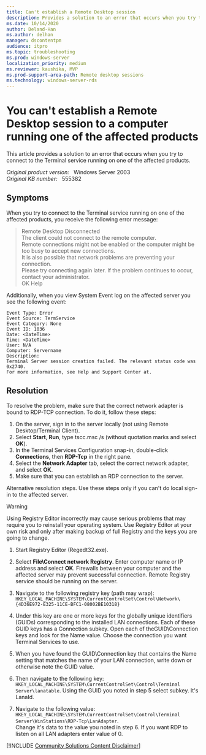 ```yaml
---
title: Can't establish a Remote Desktop session
description: Provides a solution to an error that occurs when you try to connect to the Terminal service running on one of the affected products.
ms.date: 10/14/2020
author: Deland-Han 
ms.author: delhan
manager: dscontentpm
audience: itpro
ms.topic: troubleshooting
ms.prod: windows-server
localization_priority: medium
ms.reviewer: kaushika, MVP
ms.prod-support-area-path: Remote desktop sessions
ms.technology: windows-server-rds
---
```

# You can't establish a Remote Desktop session to a computer running one of the affected products

This article provides a solution to an error that occurs when you try to connect to the Terminal service running on one of the affected products.

_Original product version:_ &nbsp; Windows Server 2003  
_Original KB number:_ &nbsp; 555382

## Symptoms

When you try to connect to the Terminal service running on one of the affected products, you receive the following error message:

> Remote Desktop Disconnected  
The client could not connect to the remote computer.  
Remote connections might not be enabled or the computer might be too busy to accept new connections.  
It is also possible that network problems are preventing your connection.  
Please try connecting again later. If the problem continues to occur, contact your administrator.  
OK Help

Additionally, when you view System Event log on the affected server you see the following event:

```output
Event Type: Error  
Event Source: TermService  
Event Category: None  
Event ID: 1036  
Date: <DateTime>  
Time: <DateTime>  
User: N/A  
Computer: Servername  
Description:  
Terminal Server session creation failed. The relevant status code was 0x2740.  
For more information, see Help and Support Center at.
```

## Resolution

To resolve the problem, make sure that the correct network adapter is bound to RDP-TCP connection. To do it, follow these steps:

1. On the server, sign in to the server locally (not using Remote Desktop/Terminal Client).
2. Select **Start**, **Run**, type tscc.msc /s (without quotation marks and select **OK**).
3. In the Terminal Services Configuration snap-in, double-click **Connections**, then **RDP-Tcp** in the right pane.
4. Select the **Network Adapter** tab, select the correct network adapter, and select **OK**.
5. Make sure that you can establish an RDP connection to the server.

Alternative resolution steps.
Use these steps only if you can't do local sign-in to the affected server.

> [!WARNING]
> Using Registry Editor incorrectly may cause serious problems that may require you to reinstall your operating system. Use Registry Editor at your own risk and only after making backup of full Registry and the keys you are going to change.

1. Start Registry Editor (Regedt32.exe).

2. Select **File\Connect network Registry**. Enter computer name or IP address and select **OK**. Firewalls between your computer and the affected server may prevent successful connection. Remote Registry service should be running on the server.

3. Navigate to the following registry key (path may wrap):
    `HKEY_LOCAL_MACHINE\SYSTEM\CurrentControlSet\Control\Network\{4D36E972-E325-11CE-BFC1-08002BE10318}`

4. Under this key are one or more keys for the globally unique identifiers (GUIDs) corresponding to the installed LAN connections. Each of these GUID keys has a Connection subkey. Open each of theGUID\Connection keys and look for the Name value. Choose the connection you want Terminal Services to use.

5. When you have found the GUID\Connection key that contains the Name setting that matches the name of your LAN connection, write down or otherwise note the GUID value.

6. Then navigate to the following key:
    `HKEY_LOCAL_MACHINE\SYSTEM\CurrentControlSet\Control\Terminal Server\lanatable`. Using the GUID you noted in step 5 select subkey. It's LanaId.

7. Navigate to the following value:
    `HKEY_LOCAL_MACHINE\SYSTEM\CurrentControlSet\Control\Terminal Server\WinStations\RDP-Tcp\LanAdapter`.  
    Change it's data to the value you noted in step 6. If you want RDP to listen on all LAN adapters enter value of 0.

[!INCLUDE [Community Solutions Content Disclaimer](../../includes/community-solutions-content-disclaimer.md)]
